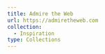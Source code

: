 ```yaml
---
title: Admire the Web
url: https://admiretheweb.com
collection:
  - Inspiration
type: Collections
---
```

